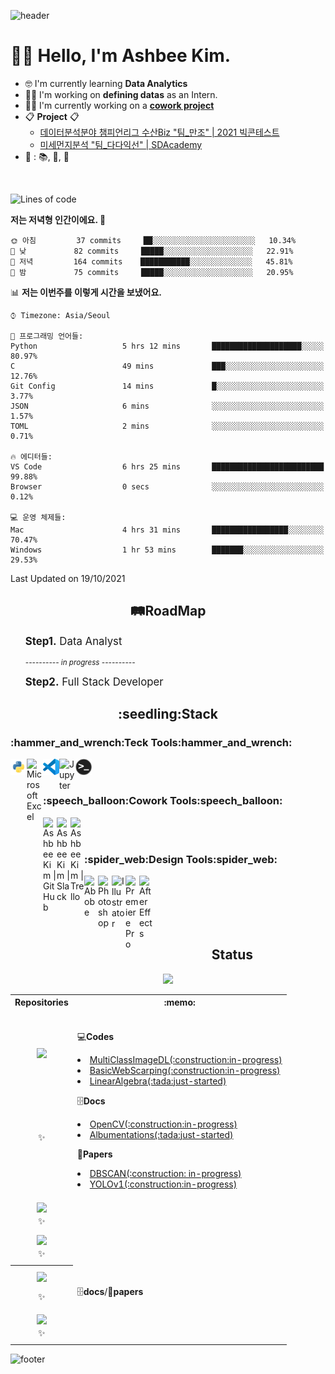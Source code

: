 ![header](https://capsule-render.vercel.app/api?type=waving&color=timeGradient&height=250&section=header&text=Ashbee%20Kim&fontSize=70&fontAlign=75&fontAlignY=45&desc=Codes,%20Docs,%20and%20Papers&descSize=20&descAlign=84&descAlignY=60)

<h1>🙌🏻 Hello, I'm Ashbee Kim.</h1>

* :nerd_face: I'm currently learning **Data Analytics**
* :woman_office_worker: I'm working on **defining datas** as an Intern.
* :construction_worker_woman: I'm currently working on a **[cowork project](https://github.com/Proj-Caliber)**
* :clipboard: **Project** :clipboard:
  * [데이터분석분야 챔피언리그 수산Biz "팀_만조" | 2021 빅콘테스트](https://drive.google.com/file/d/1hCvM8B1dE7Mmhynd7sr88cPtLlFlF3Ud/view?usp=sharing)
  * [미세먼지분석 "팀_다다익선" | SDAcademy](https://github.com/SD-academy/dadaiksunTeamProject/blob/main/%EB%AF%B8%EC%84%B8%EB%A8%BC%EC%A7%80%ED%94%84%EB%A1%9C%EC%A0%9D%ED%8A%B8/%E1%84%86%E1%85%B5%E1%84%89%E1%85%A6%E1%84%86%E1%85%A5%E1%86%AB%E1%84%8C%E1%85%B5%E1%84%87%E1%85%AE%E1%86%AB%E1%84%89%E1%85%A5%E1%86%A8%E1%84%91%E1%85%B3%E1%84%85%E1%85%A9%E1%84%8C%E1%85%A6%E1%86%A8%E1%84%90%E1%85%B3.pdf)
* :key: : :books:, :art:, :candy:

<p align="right">
<!--gmail, likedin, gitpage, discord-->
</p>
</br>

<!--START_SECTION:waka-->
![Lines of code](https://img.shields.io/badge/%EC%A0%80%EB%8A%94%20%EC%97%AC%ED%83%9C%EA%B9%8C%EC%A7%80%20-1.8%20million%20%EC%A4%84%EC%9D%98%20%EC%BD%94%EB%93%9C%EB%A5%BC%20%EC%9E%91%EC%84%B1%ED%96%88%EC%96%B4%EC%9A%94.-blue)

**저는 저녁형 인간이에요. 🦉** 

```text
🌞 아침         37 commits     ██░░░░░░░░░░░░░░░░░░░░░░░   10.34% 
🌆 낮　         82 commits     █████░░░░░░░░░░░░░░░░░░░░   22.91% 
🌃 저녁         164 commits    ███████████░░░░░░░░░░░░░░   45.81% 
🌙 밤　         75 commits     █████░░░░░░░░░░░░░░░░░░░░   20.95%

```


📊 **저는 이번주를 이렇게 시간을 보냈어요.** 

```text
⌚︎ Timezone: Asia/Seoul

💬 프로그래밍 언어들: 
Python                   5 hrs 12 mins       ████████████████████░░░░░   80.97% 
C                        49 mins             ███░░░░░░░░░░░░░░░░░░░░░░   12.76% 
Git Config               14 mins             █░░░░░░░░░░░░░░░░░░░░░░░░   3.77% 
JSON                     6 mins              ░░░░░░░░░░░░░░░░░░░░░░░░░   1.57% 
TOML                     2 mins              ░░░░░░░░░░░░░░░░░░░░░░░░░   0.71%

🔥 에디터들: 
VS Code                  6 hrs 25 mins       █████████████████████████   99.88% 
Browser                  0 secs              ░░░░░░░░░░░░░░░░░░░░░░░░░   0.12%

💻 운영 체제들: 
Mac                      4 hrs 31 mins       █████████████████░░░░░░░░   70.47% 
Windows                  1 hr 53 mins        ███████░░░░░░░░░░░░░░░░░░   29.53%

```


 Last Updated on 19/10/2021
<!--END_SECTION:waka-->

<h2 align="center">🛤️RoadMap</h2>
<ol><big><b>Step1.</b> Data Analyst</big></ol>
<ol><small>     <i>---------- in progress ----------</i></small></ol>
<ol><big><b>Step2.</b> Full Stack Developer</big></ol>
<!--<ol><big><b>Step3.</b> Data Scientist</big></ol>
[//]: <> (data analyst의 경우, Fundamentals, Statistics, Programming, Machine Learning, Text Mining/NLP, Visualization, Big Data, Data Ingestion, Data Munging, Toolbox에 대한 내용을 이해해야 함)
[//]: <> (full-stack은 PM, Design, Back-End, Front-End, Mobile, Databases, DevOps, Version Control 등을 다 할 수 있어야 함)
[//]: <> (data scientist는 보다 깊은 이해가 필요함_괜히 10년 경력자를 찾는게 아닌 듯_Math, Dev, Domain 삼위일체의 경지)-->

[//]: <> (현재 보유 혹은 계발 중인 스킬셋)
<h2 align="center">:seedling:Stack</h2>
<div>
  <h3>:hammer_and_wrench:Teck Tools:hammer_and_wrench:</h3>
    <img align="left" alt="Python" width="26px" src="https://raw.githubusercontent.com/github/explore/80688e429a7d4ef2fca1e82350fe8e3517d3494d/topics/python/python.png" />
    <img align="left" alt="Microsoft Excel" width="26px" src="https://img.icons8.com/color/452/microsoft-excel-2019--v1.png" />
    <img align="left" alt="Visual Studio Code" width="26px" src="https://raw.githubusercontent.com/github/explore/80688e429a7d4ef2fca1e82350fe8e3517d3494d/topics/visual-studio-code/visual-studio-code.png" />
    <img align="left" alt="Jupyter" width="26px" src="https://cdn.jsdelivr.net/npm/simple-icons@3/icons/jupyter.svg" />
    <!--<img align="left" alt="GitHub" width="26px" src="https://raw.githubusercontent.com/github/explore/78df643247d429f6cc873026c0622819ad797942/topics/github/github.png" />-->
    <img align="left" alt="Terminal" width="26px" src="https://raw.githubusercontent.com/github/explore/80688e429a7d4ef2fca1e82350fe8e3517d3494d/topics/terminal/terminal.png" />
</div>

[//]: <> (R, JS, Netlify, MongoDB, Node.js)
</br></br>

<div>
  <h3>:speech_balloon:Cowork Tools:speech_balloon:</h3>
  <img align="left" alt="AshbeeKim | GitHub" width="22px" src="https://cdn.jsdelivr.net/npm/simple-icons@v3/icons/github.svg" />
  <img align="left" alt="AshbeeKim | Slack" width="22px" src="https://cdn.jsdelivr.net/npm/simple-icons@v3/icons/slack.svg" />
  <img align="left" alt="AshbeeKim | Trello" width="22px" src="https://cdn.jsdelivr.net/npm/simple-icons@v3/icons/trello.svg" />
</div>

[//]: <> (figma, notion)
</br></br>

<div>
  <h3>:spider_web:Design Tools:spider_web:</h3>
  <img align="left" alt="Abobe" width="22px" src="https://cdn.jsdelivr.net/npm/simple-icons@v3/icons/adobe.svg" />
  <img align="left" alt="Photoshop" width="22px" src="https://cdn.jsdelivr.net/npm/simple-icons@v3/icons/adobephotoshop.svg" />
  <img align="left" alt="Illustrator" width="22px" src="https://cdn.jsdelivr.net/npm/simple-icons@v3/icons/adobeillustrator.svg" />
  <img align="left" alt="Premiere Pro" width="22px" src="https://cdn.jsdelivr.net/npm/simple-icons@v3/icons/adobepremierepro.svg" />
  <img align="left" alt="After Effects" width="22px" src="https://cdn.jsdelivr.net/npm/simple-icons@v3/icons/adobeaftereffects.svg" />
</div>
</br></br></br></br></br>

<!--data analyst
<img alt="stats" src="https://cdn.ttgtmedia.com/rms/onlineimages/whatis-must_have_data_analyst_skills-f_mobile.png"/>
<img alt="skill set" src="https://cdn.columbiauniversitybootcamp.com/wp-content/uploads/sites/108/2020/04/data-analyst-skills-2020.jpg"/>
<img alt="essential skill" src="https://www.slideteam.net/media/catalog/product/cache/960x720/e/s/essential_skills_for_big_data_analyst_slide01.jpg"/>
-->
<!--
<h3>::Back-End</h3>
[<img align="left" alt="R" width="26px" src="https://raw.githubusercontent.com/github/explore/80688e429a7d4ef2fca1e82350fe8e3517d3494d/topics/r/r.png" />][website]
[comment]: <> (Technology; PHP, NODE.JS, JAVASPRING, ASP.NET, PYTHON, GOLANG, Roby on Rails, Redis)

<h3>::Front-End</h3>
[<img align="left" alt="Tableau" width="26px" src="https://cdn.worldvectorlogo.com/logos/tableau-software.svg" />][website]
[comment]: <> (BASICS; HTML, CSS, JAVASCRIPT, FRAMEWORK; REACT, VUE, ANGULAR, WEBPACK, STYLES; BOOTSTRAP, MATERIAL UI)

<h3>::DATABASE</h3>
[<img align="left" alt="MySQL" width="26px" src="https://raw.githubusercontent.com/github/explore/80688e429a7d4ef2fca1e82350fe8e3517d3494d/topics/mysql/mysql.png" />][website]
[<img align="left" alt="PostgreSQL" width="26px" src="https://raw.githubusercontent.com/github/explore/80688e429a7d4ef2fca1e82350fe8e3517d3494d/topics/postgresql/postgresql.png" />][website]
[comment]: <> (RDBMS; MSSQL, MySql, Postgres, NoSQL; Mongo, Casandra, CouchDB, Elasticsearch, Graph; Neo4j, ArangoDB, Message Queues; Kafka, SQS, ZeroMQ, RabbitMQ)

<h3>::Communication</h3>
[<img align="left" alt="Git" width="26px" src="https://raw.githubusercontent.com/github/explore/80688e429a7d4ef2fca1e82350fe8e3517d3494d/topics/git/git.png" />][website]
[comment]: <> (slack, trello, figma, notion, github)
-->

<!--full stack development
<a href="https://dev.to/andrewbaisden/modern-full-stack-developer-tech-stack-2021-49ij">Modern Full-Stack Developer Tech Stack 2021</a>
<img alt="Dev stats_summary" src="https://eklib.com/wp-content/uploads/2020/11/Full-Stack-Development-Technologies-and-Tools.png"/>
<img alt="Dev stats_1" src="https://www.chapter247.com/wp-content/uploads/2019/07/1_1POCNO6mGbvBObGO4v_B2g.png"/>
<img alt="Dev stats_2" src="https://blog.appscrip.com/wp-content/uploads/2019/09/infographic-%E2%80%93-2.png"/>
<img alt="Dev stats_3" src="https://res.cloudinary.com/cybercoders/image/upload/c_scale,g_south_east,l_cc_logo_bug_wenazs.png,w_40/v1557870077/Full_Stack_ebvf4s.png"/>
<img alt="Dev stats_4" src="https://www.codingdojo.com/blog/wp-content/uploads/%5E3B838D19B93A1E14D8FCD0262EFA6E3A08B05DA1C3884592CF%5Epimgpsh_fullsize_distr_20180626_103631252_20180626_110419396.jpg"/>
<img alt="Dev stats_5" src="https://i0.wp.com/cdn-images-1.medium.com/max/800/1*amAoip6nv3TRStkDtzhgXw.png?w=900&ssl=1"/>
-->
<!--
<h3>::DevOps</h3>
[//]: <> (Infrastructure; NGUNX, AZURE, LINUX SERVER ADMINISTRATION, AWS, DOCKER, ELK,AUTOMATION; JENKINS, BIT BUCKET, GIT, JIRA, AGILE METHODOLOGY, Virtualization; DOCKER, Bladecenter, Kubernetes, Vagrant, VMWare)
<h3>::Mobile</h3>
[//]: <> (ANROID; JAVA, SDK, IOS; SWIFT, Objective C, HYBRID; IONIC, REACT Native, GOOGLE FLUTTER, PWA, Xamarin, Unity)
-->

<!--data scientist
<a href="">https://www.geeksforgeeks.org/how-to-become-data-scientist-a-complete-roadmap/</a>
<img alt="data scientist roadmap1" src="https://media.geeksforgeeks.org/wp-content/cdn-uploads/20201204213645/Data-Science-Roadmap.png"/>
<img alt="data scientist stats-technoslavia" src="https://pbs.twimg.com/media/CUPQbgsWUAAWKh_.png"/>
<img alt="data scientist career path" src="https://www.cybercoders.com/Images/insight/careerpaths/cp-data-scientist.jpg"/>
-->

[//]: <> (내용이 나올 수 있는 표)
<h2 align="center"><bold>Status</bold></h2>
<!--
https://github-readme-streak-stats.herokuapp.com/demo/. 
vue, tokypnight_duo, prussian, buefy, blue-green, react, city-lights, ayu_night, blueberry_duo
[![GitHub Streak](https://github-readme-streak-stats.herokuapp.com?user=AshbeeKim&theme=blueberry_duo)](https://git.io/streak-stats)
-->
<p align="center" ><img src="https://github-readme-streak-stats.herokuapp.com?user=AshbeeKim&theme=blueberry_duo"/></p>
<!--
https://github.com/anuraghazra/github-readme-stats/blob/master/docs/readme_kr.md
[![Anurag's GitHub stats](https://github-readme-stats.vercel.app/api?username=ashbeekim&count_private=true)](https://github.com/anuraghazra/github-readme-stats)
[![willianrod's wakatime stats](https://github-readme-stats.vercel.app/api/wakatime?username=willianrod)](https://github.com/anuraghazra/github-readme-stats)
[![Top Langs](https://github-readme-stats.vercel.app/api/top-langs/?username=anuraghazra&layout=compact)](https://github.com/anuraghazra/github-readme-stats)
F0F8FF,D7ECFF,C6E2FF
7289DA, 9CACE5, aab8e8, b8c4ec, c6cff0, d4dbf3, e2e7f7, f0f3fb, 9AABE5, 9ABDEC
9CF5E5, A0F5CC, 9ADBE5
-->


[//]: <> (--<h3 align="left">Languages and Tools:</h3><p align="left"><a href="https://www.gnu.org/software/bash/" target="_blank"><img src="https://www.vectorlogo.zone/logos/gnu_bash/gnu_bash-icon.svg" alt="bash" width="40" height="40"/> </a> <a href="https://www.blender.org/" target="_blank"> <img src="https://download.blender.org/branding/community/blender_community_badge_white.svg" alt="blender" width="40" height="40"/> </a> <a href="https://www.cprogramming.com/" target="_blank"> <img src="https://raw.githubusercontent.com/devicons/devicon/master/icons/c/c-original.svg" alt="c" width="40" height="40"/> </a> <a href="https://offeescript.org" target="_blank"> <img src="https://raw.githubusercontent.com/devicons/devicon/master/icons/coffeescript/coffeescript-original-wordmark.svg" alt="coffeescript" width="40" height="40"/> </a> <a href="https://www.w3schools.com/cpp/" target="_blank"> <img src="https://raw.githubusercontent.com/devicons/devicon/master/icons/cplusplus/cplusplus-original.svg" alt="cplusplus" width="40" height="40"/> </a> <a href="https://www.w3schools.com/cs/" target="_blank"> <img src="https://raw.githubusercontent.com/devicons/devicon/master/icons/csharp/csharp-original.svg" alt="csharp" width="40" height="40"/> </a> <a href="https://www.djangoproject.com/" target="_blank"> <img src="https://raw.githubusercontent.com/devicons/devicon/master/icons/django/django-original.svg" alt="django" width="40" height="40"/> </a> <a href="https://elixir-lang.org" target="_blank"> <img src="https://www.vectorlogo.zone/logos/elixir-lang/elixir-lang-icon.svg" alt="elixir" width="40" height="40"/> </a> <a href="https://www.erlang.org/" target="_blank"> <img src="https://www.vectorlogo.zone/logos/erlang/erlang-official.svg" alt="erlang" width="40" height="40"/> </a> <a href="https://flask.palletsprojects.com/" target="_blank"> <img src="https://www.vectorlogo.zone/logos/pocoo_flask/pocoo_flask-icon.svg" alt="flask" width="40" height="40"/> </a> <a href="https://cloud.google.com" target="_blank"> <img src="https://www.vectorlogo.zone/logos/google_cloud/google_cloud-icon.svg" alt="gcp" width="40" height="40"/> </a> <a href="https://git-scm.com/" target="_blank"> <img src="https://www.vectorlogo.zone/logos/git-scm/git-scm-icon.svg" alt="git" width="40" height="40"/> </a> <a href="https://golang.org" target="_blank"> <img src="https://raw.githubusercontent.com/devicons/devicon/master/icons/go/go-original.svg" alt="go" width="40" height="40"/> </a> <a href="https://www.haskell.org/" target="_blank"> <img src="https://upload.wikimedia.org/wikipedia/commons/1/1c/Haskell-Logo.svg" alt="haskell" width="40" height="40"/> </a> <a href="https://gohugo.io/" target="_blank"> <img src="https://api.iconify.design/logos-hugo.svg" alt="hugo" width="40" height="40"/> </a> <a href="https://www.adobe.com/in/products/illustrator.html" target="_blank"> <img src="https://www.vectorlogo.zone/logos/adobe_illustrator/adobe_illustrator-icon.svg" alt="illustrator" width="40" height="40"/> </a> <a href="https://www.java.com" target="_blank"> <img src="https://raw.githubusercontent.com/devicons/devicon/master/icons/java/java-original.svg" alt="java" width="40" height="40"/> </a> <a href="https://developer.mozilla.org/en-US/docs/Web/JavaScript" target="_blank"> <img src="https://raw.githubusercontent.com/devicons/devicon/master/icons/javascript/javascript-original.svg" alt="javascript" width="40" height="40"/> </a> <a href="https://laravel.com/" target="_blank"> <img src="https://raw.githubusercontent.com/devicons/devicon/master/icons/laravel/laravel-plain-wordmark.svg" alt="laravel" width="40" height="40"/> </a> <a href="https://mariadb.org/" target="_blank"> <img src="https://www.vectorlogo.zone/logos/mariadb/mariadb-icon.svg" alt="mariadb" width="40" height="40"/> </a> <a href="https://www.mathworks.com/" target="_blank"> <img src="https://upload.wikimedia.org/wikipedia/commons/2/21/Matlab_Logo.png" alt="matlab" width="40" height="40"/> </a> <a href="https://www.mysql.com/" target="_blank"> <img src="https://raw.githubusercontent.com/devicons/devicon/master/icons/mysql/mysql-original-wordmark.svg" alt="mysql" width="40" height="40"/> </a> <a href="https://developer.apple.com/library/archive/documentation/Cocoa/Conceptual/ProgrammingWithObjectiveC/Introduction/Introduction.html" target="_blank"> <img src="https://www.vectorlogo.zone/logos/apple_objectivec/apple_objectivec-icon.svg" alt="objectivec" width="40" height="40"/> </a> <a href="https://opencv.org/" target="_blank"> <img src="https://www.vectorlogo.zone/logos/opencv/opencv-icon.svg" alt="opencv" width="40" height="40"/> </a> <a href="https://www.oracle.com/" target="_blank"> <img src="https://raw.githubusercontent.com/devicons/devicon/master/icons/oracle/oracle-original.svg" alt="oracle" width="40" height="40"/> </a> <a href="https://www.perl.org/" target="_blank"> <img src="https://api.iconify.design/logos-perl.svg" alt="perl" width="40" height="40"/> </a> <a href="https://www.photoshop.com/en" target="_blank"> <img src="https://raw.githubusercontent.com/devicons/devicon/master/icons/photoshop/photoshop-line.svg" alt="photoshop" width="40" height="40"/> </a> <a href="https://www.php.net" target="_blank"> <img src="https://raw.githubusercontent.com/devicons/devicon/master/icons/php/php-original.svg" alt="php" width="40" height="40"/> </a> <a href="https://www.python.org" target="_blank"> <img src="https://raw.githubusercontent.com/devicons/devicon/master/icons/python/python-original.svg" alt="python" width="40" height="40"/> </a> <a href="https://pytorch.org/" target="_blank"> <img src="https://www.vectorlogo.zone/logos/pytorch/pytorch-icon.svg" alt="pytorch" width="40" height="40"/> </a> <a href="https://www.ruby-lang.org/en/" target="_blank"> <img src="https://raw.githubusercontent.com/devicons/devicon/master/icons/ruby/ruby-original.svg" alt="ruby" width="40" height="40"/> </a> <a href="https://www.rust-lang.org" target="_blank"> <img src="https://raw.githubusercontent.com/devicons/devicon/master/icons/rust/rust-plain.svg" alt="rust" width="40" height="40"/> </a> <a href="https://www.scala-lang.org" target="_blank"> <img src="https://raw.githubusercontent.com/devicons/devicon/master/icons/scala/scala-original.svg" alt="scala" width="40" height="40"/> </a> <a href="https://scikit-learn.org/" target="_blank"> <img src="https://upload.wikimedia.org/wikipedia/commons/0/05/Scikit_learn_logo_small.svg" alt="scikit_learn" width="40" height="40"/> </a> <a href="https://www.selenium.dev" target="_blank"> <img src="https://raw.githubusercontent.com/detain/svg-logos/780f25886640cef088af994181646db2f6b1a3f8/svg/selenium-logo.svg" alt="selenium" width="40" height="40"/> </a> <a href="https://developer.apple.com/swift/" target="_blank"> <img src="https://raw.githubusercontent.com/devicons/devicon/master/icons/swift/swift-original.svg" alt="swift" width="40" height="40"/> </a> <a href="https://www.tensorflow.org" target="_blank"> <img src="https://www.vectorlogo.zone/logos/tensorflow/tensorflow-icon.svg" alt="tensorflow" width="40" height="40"/> </a> <a href="https://www.typescriptlang.org/" target="_blank"> <img src="https://raw.githubusercontent.com/devicons/devicon/master/icons/typescript/typescript-original.svg" alt="typescript" width="40" height="40"/> </a> <a href="https://www.adobe.com/products/xd.html" target="_blank"> <img src="https://cdn.worldvectorlogo.com/logos/adobe-xd.svg" alt="xd" width="40" height="40"/> </a> </p>-->)

[comment]: <> (표 작성 시작 부분, 나중에 하나씩 정리하면서 변경할 내용 : **✨를 repository밑으로 이동해서, 사용된 언어 및 툴 추가**)
<div align="center"><table>
  <tbody>
    <tr align="center">
      <th>Repositories</th>
      <th>:memo:</th></tr>
    <tr align="center">
      <td><a href="https://github.com/ashbeekim/AshbeeKim">
        <img align="center" src="https://github-readme-stats.vercel.app/api/pin/?username=ashbeekim&repo=AshbeeKim&title_color=7496E5&text_color=55E6AB&hide_border=False" /></a></td>
      <td rowspan="3"></br>
        <p align="left">
          💻<b>Codes</b>
      <!--![GitHub commits since latest release (by date) for a branch](https://img.shields.io/github/commits-since/AshbeeKim/AshbeeKim/latest/codes?label=repo%2FCodes&style=social)-->
      <li align="left"><a href="https://github.com/AshbeeKim/AshbeeKim/blob/master/Codes/Multi_Class_Image_DL.py">MultiClassImageDL(:construction:in-progress)</a></li>
      <li align="left"><a href="https://github.com/AshbeeKim/AshbeeKim/blob/master/Codes/Basic_WebScraping_in_colab.ipynb">BasicWebScarping(:construction:in-progress)</a></li>
      <li align="left"><a href="https://github.com/AshbeeKim/AshbeeKim/blob/master/Codes/Matrices_and_GaussianElimination.ipynb">LinearAlgebra(:tada:just-started)</a></li>
        </p>
        <p align="left">
          🗄️<b>Docs</b>
      <!--![GitHub commits since latest release (by date) for a branch](https://img.shields.io/github/commits-since/AshbeeKim/AshbeeKim/latest/docs?label=repo%2FDocs&style=social)-->
      <li align="left"><a href="https://github.com/AshbeeKim/AshbeeKim/blob/master/Docs/OpenCV_General_Image_Transforms.md">OpenCV(:construction:in-progress)</a></li>
      <li align="left"><a href="https://github.com/AshbeeKim/AshbeeKim/blob/master/Docs/Albumentation_Summarization.md">Albumentations(:tada:just-started)</a></li>
        </p>
        <p align="left">
          📃<b>Papers</b>
          <!--![GitHub commits since latest release (by date) for a branch](https://img.shields.io/github/commits-since/AshbeeKim/AshbeeKim/latest/papers?label=repo%2FPapers&style=social)-->
      <li align="left"><a href="https://github.com/AshbeeKim/AshbeeKim/blob/master/Papers/UtilizeDBSCAN.ipynb">DBSCAN(:construction: in-progress)</a></li>
      <li align="left"><a href="https://github.com/AshbeeKim/AshbeeKim/blob/master/Papers/YOLOv1.md">YOLOv1(:construction:in-progress)</a></li></p></td>
    </tr>
    <tr><td align="center">✨</td></tr>
    <tr><td><!--[\\]: <>(stacks)--></td></tr>
    <tr align="center">
      <td><a href="https://github.com/ashbeekim/AshbeeKim.github.io">
        <img align="center" src="https://github-readme-stats.vercel.app/api/pin/?username=ashbeekim&repo=AshbeeKim.github.io&title_color=7496E5&text_color=55E6AB&hide_border=False" /></a></td>
      <td rowspan="3"></br>
        <p></p></td>
    </tr>
    <tr><td align="center">✨</td></tr>
    <tr><td><!--[\\]: <>(stacks)--></td>
    </tr>
    <tr align="center">
      <td><a href="https://github.com/ashbeekim/Kaggle_Task">
        <img align="center" src="https://github-readme-stats.vercel.app/api/pin/?username=ashbeekim&repo=Kaggle_Task&title_color=7496E5&text_color=55E6AB&hide_border=False" /></a></td>
      <td rowspan="3"><!--[\\]: <>(description)--></td>
    </tr>
    <tr><td align="center">✨</td></tr>
    <tr><td><!--[\\]: <>(stacks)--></td>
    </tr>
    <tr align="center">
      <th><a href="https://github.com/Proj-Caliber/Waste-Recycling-Image-Segmentation">
        <img align="center" src="https://github-readme-stats.vercel.app/api/pin/?username=Proj-Caliber&repo=Waste-Recycling-Image-Segmentation&title_color=7496E5&text_color=55E6AB&hide_border=False" /></a></th>
      <td rowspan="3"></br>
        <p align="left">
          🗄️<b>docs</b>/📃<b>papers</b>
      <!--<li align="left"><a href=""></a></li>
      <li align="left"><a href=""></a></li>-->
        </p></td>
    </tr>
    <tr><td align="center">✨</td></tr>
    <tr><td><!--[\\]: <>(stacks)--></td>
    </tr>
    <tr align="center">
      <td><a href="https://github.com/ashbeekim/dadaiksunTeamProject">
        <img align="center" src="https://github-readme-stats.vercel.app/api/pin/?username=ashbeekim&repo=dadaiksunTeamProject&title_color=7496E5&text_color=55E6AB&hide_border=False" /></a></td>
      <td rowspan="3"><!--[\\]: <>(description)--></td>
    </tr>
    <tr><td align="center">✨</td></tr>
    <tr><td><!--[\\]: <>(stacks)--></td>
    </tr>

<!-- Programming Language 다양해지면 주석제거
    <tr align="center"><th colspan="3">Top Language</th></tr>
    <tr align="center"><td colspan="3"><a href="https://github.com/anuraghazra/github-readme-stats">
      <img align="center" width=500 height=300 src="https://github-readme-stats.vercel.app/api/top-langs/?username=ashbeekim&title_color=7496E5&text_color=55E6AB&hide_border=False&bg_color=30,FFFFFF,F0F8FF" /></a></td></tr>
-->
  </tbody>
</table></div>

[comment]: <> (표 작성  부분)
<!--
가벼운 통계
<img src="https://github-readme-stats.vercel.app/api?username=AshbeeKim&show_icons=true&theme=" width="400">
트로피 형태
https://github.com/ryo-ma/github-profile-trophy
3d model of GitHub contribution graph
https://skyline.github.com/
-->

[//]: <> (다른 내용 <p align="center"><img src="https://img.shields.io/github/commits-since/AshbeeKim/AshbeeKim/latest/master?style=social"/></p>)

<!--embedding markdown fontawesome icon


-->


<!--마크다운 주석 처리 방법-->
[comment]: <> (markdown comment code)
[//]: <> (markdown comment shortcode)

![footer](https://capsule-render.vercel.app/api?type=waving&color=timeGradient&height=250&section=footer&text=Thank%20You&fontSize=90&fontAlignY=70)
